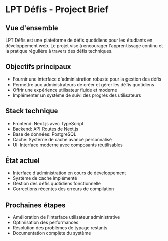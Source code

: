 # LPT Défis - Project Brief

## Vue d'ensemble
LPT Défis est une plateforme de défis quotidiens pour les étudiants en développement web. Le projet vise à encourager l'apprentissage continu et la pratique régulière à travers des défis techniques.

## Objectifs principaux
- Fournir une interface d'administration robuste pour la gestion des défis
- Permettre aux administrateurs de créer et gérer les défis quotidiens
- Offrir une expérience utilisateur fluide et moderne
- Implémenter un système de suivi des progrès des utilisateurs

## Stack technique
- Frontend: Next.js avec TypeScript
- Backend: API Routes de Next.js
- Base de données: PostgreSQL
- Cache: Système de cache avancé personnalisé
- UI: Interface moderne avec composants réutilisables

## État actuel
- Interface d'administration en cours de développement
- Système de cache implémenté
- Gestion des défis quotidiens fonctionnelle
- Corrections récentes des erreurs de compilation

## Prochaines étapes
- Amélioration de l'interface utilisateur administrative
- Optimisation des performances
- Résolution des problèmes de typage restants
- Documentation complète du système 